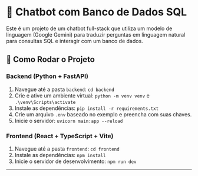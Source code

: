 # 🤖 Chatbot com Banco de Dados SQL

Este é um projeto de um chatbot full-stack que utiliza um modelo de linguagem (Google Gemini) para traduzir perguntas em linguagem natural para consultas SQL e interagir com um banco de dados.

## 🚀 Como Rodar o Projeto

### Backend (Python + FastAPI)

1. Navegue até a pasta `backend`: `cd backend`
2. Crie e ative um ambiente virtual: `python -m venv venv` e `.\venv\Scripts\activate`
3. Instale as dependências: `pip install -r requirements.txt`
4. Crie um arquivo `.env` baseado no exemplo e preencha com suas chaves.
5. Inicie o servidor: `uvicorn main:app --reload`

### Frontend (React + TypeScript + Vite)

1. Navegue até a pasta `frontend`: `cd frontend`
2. Instale as dependências: `npm install`
3. Inicie o servidor de desenvolvimento: `npm run dev`

---
